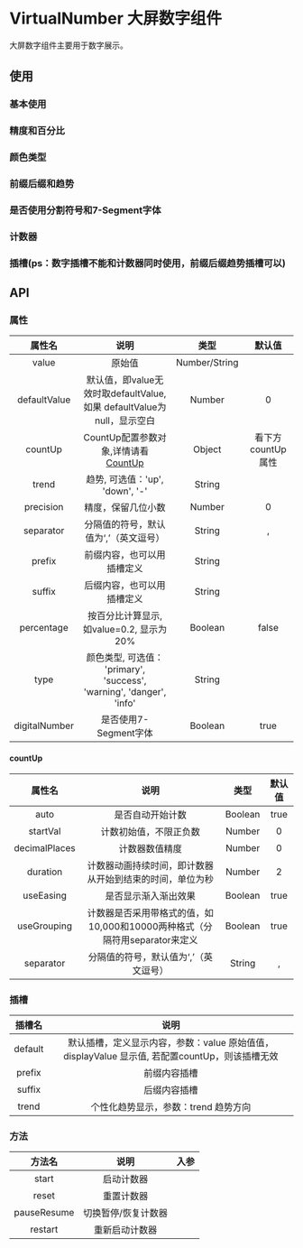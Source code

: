 # VirtualNumber 大屏数字组件

大屏数字组件主要用于数字展示。


## 使用

### 基本使用

<demo src="./virtual-number-demos/demo0.vue"></demo>

### 精度和百分比

<demo src="./virtual-number-demos/demo1.vue"></demo>

### 颜色类型

<demo src="./virtual-number-demos/demo2.vue"></demo>

### 前缀后缀和趋势

<demo src="./virtual-number-demos/demo3.vue"></demo>

### 是否使用分割符号和7-Segment字体

<demo src="./virtual-number-demos/demo4.vue"></demo>

### 计数器

<demo src="./virtual-number-demos/demo5.vue"></demo>

### 插槽(ps：数字插槽不能和计数器同时使用，前缀后缀趋势插槽可以)

<demo src="./virtual-number-demos/demo6.vue"></demo>

## API

### 属性

| 属性名 | 说明 |  类型  | 默认值 |
| :----: | :--: | :----: | :----: |
|  value  | 原始值 | Number/String |  |
|  defaultValue  | 默认值，即value无效时取defaultValue, 如果 defaultValue为null，显示空白 | Number | 0 |
|  countUp  | CountUp配置参数对象,详情请看[CountUp](https://github.com/inorganik/CountUp.js) | Object | 看下方countUp属性 |
|  trend  | 趋势, 可选值：'up', 'down', '-'  | String |  |
|  precision  | 精度，保留几位小数 | Number | 0 |
|  separator | 分隔值的符号，默认值为‘,’（英文逗号） | String | , |
|  prefix | 前缀内容，也可以用插槽定义 | String |  |
|  suffix | 后缀内容，也可以用插槽定义 | String |  |
|  percentage | 按百分比计算显示, 如value=0.2, 显示为 20% | Boolean | false |
|  type | 颜色类型, 可选值： 'primary', 'success', 'warning', 'danger', 'info' | String |  |
|  digitalNumber | 是否使用7-Segment字体 | Boolean | true |

#### countUp

| 属性名 | 说明 |  类型  | 默认值 |
| :----: | :--: | :----: | :----: |
|  auto  | 是否自动开始计数 | Boolean | true |
|  startVal  | 计数初始值，不限正负数 | Number | 0 |
|  decimalPlaces  | 计数器数值精度 | Number | 0 |
|  duration  | 计数器动画持续时间，即计数器从开始到结束的时间，单位为秒 | Number | 2 |
|  useEasing  | 是否显示渐入渐出效果 | Boolean | true |
|  useGrouping  | 计数器是否采用带格式的值，如10,000和10000两种格式（分隔符用separator来定义 | Boolean | true |
|  separator  | 分隔值的符号，默认值为‘,’（英文逗号） | String | , |

### 插槽
| 插槽名 | 说明 |
| :----: | :--: |
| default | 默认插槽，定义显示内容，参数：value 原始值值，displayValue 显示值, 若配置countUp，则该插槽无效 |
| prefix | 前缀内容插槽 |
| suffix | 后缀内容插槽 |
| trend | 个性化趋势显示，参数：trend 趋势方向 |

### 方法
| 方法名 | 说明 | 入参 |
| :----: | :--: | :----: |
| start | 启动计数器 |  |
| reset | 重置计数器 |  |
| pauseResume | 切换暂停/恢复计数器 |  |
| restart | 重新启动计数器 |  |
